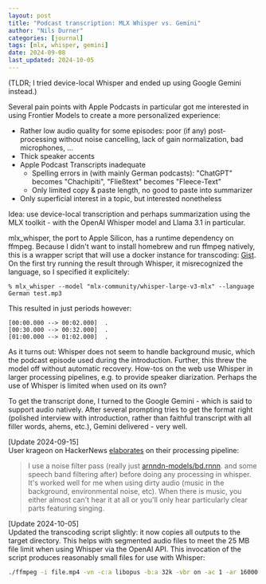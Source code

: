 ```yaml
---
layout: post
title: "Podcast transcription: MLX Whisper vs. Gemini"
author: "Nils Durner"
categories: [journal]
tags: [mlx, whisper, gemini]
date: 2024-09-08
last_updated: 2024-10-05
---
```


(TLDR; I tried device-local Whisper and ended up using Google Gemini instead.)

Several pain points with Apple Podcasts in particular got me interested in using Frontier Models to create a more personalized experience:
* Rather low audio quality for some episodes: poor (if any) post-processing without noise cancelling, lack of gain normalization, bad microphones, ...
* Thick speaker accents
* Apple Podcast Transcripts inadequate
    * Spelling errors in (with mainly German podcasts): "ChatGPT" becomes "Chachipiti", "Fließtext" becomes "Fleece-Text"
    * Only limited copy & paste length, no good to paste into summarizer
* Only superficial interest in a topic, but interested nonetheless

Idea: use device-local transcription and perhaps summarization using the MLX toolkit - with the OpenAI Whisper model and Llama 3.1 in particular.

mlx_whisper, the port to Apple Silicon, has a runtime dependency on ffmpeg. Because I didn't want to install homebrew and run ffmpeg natively, this is a wrapper script that will use a docker instance for transcoding: [Gist](https://gist.github.com/ndurner/636d37fd83aed4b875cdb66653017ae7). On the first try running the result through Whisper, it misrecognized the language, so I specified it explicitely:
```
% mlx_whisper --model "mlx-community/whisper-large-v3-mlx" --language German test.mp3
```

This resulted in just periods however:
```
[00:00.000 --> 00:02.000]  .
[00:30.000 --> 00:32.000]  .
[01:00.000 --> 01:02.000]  .
````

As it turns out: Whisper does not seem to handle background music, which the podcast episode used during the introduction. Further, this threw the model off without automatic recovery. How-tos on the web use Whisper in larger processing pipelines, e.g. to provide speaker diarization. Perhaps the use of Whisper is limited when used on its own?

To get the transcript done, I turned to the Google Gemini - which is said to support audio natively. After several prompting tries to get the format right (polished interview with introduction, rather than faithful transcript with all filler words, ahems, etc.), Gemini delivered - very well.

[Update 2024-09-15] \
User krageon on HackerNews [elaborates](https://news.ycombinator.com/item?id=41489152) on their processing pipeline:
> I use a noise filter pass (really just [arnndn-models/bd.rnnn](https://github.com/richardpl/arnndn-models/blob/master/bd.rnnn). and some speech band filtering after) before doing any processing in whisper. It's worked well for me when using dirty audio (music in the background, environmental noise, etc). When there is music, you either almost can't hear it at all or you'll only hear particularly clear parts featuring singing.

[Update 2024-10-05] \
Updated the transcoding script slightly: it now copies all outputs to the target directory. This helps with segmented audio files to meet the 25 MB file limit when using Whisper via the OpenAI API. This invocation of the script produces reasonably small files for use with Whisper:
```bash
./ffmpeg -i file.mp4 -vn -c:a libopus -b:a 32k -vbr on -ac 1 -ar 16000 -f segment -segment_time 3600 output_%03d.ogg
```